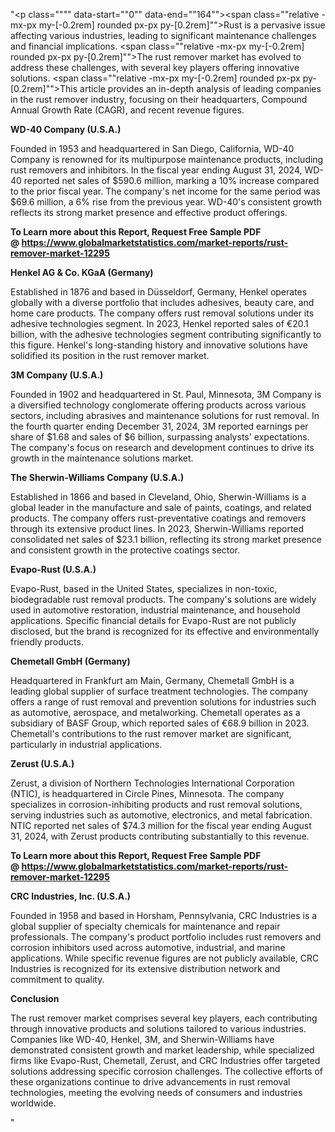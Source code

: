"<p class="""" data-start=""0"" data-end=""164""><span class=""relative -mx-px my-[-0.2rem] rounded px-px py-[0.2rem]"">Rust is a pervasive issue affecting various industries, leading to significant maintenance challenges and financial implications.</span> <span class=""relative -mx-px my-[-0.2rem] rounded px-px py-[0.2rem]"">The rust remover market has evolved to address these challenges, with several key players offering innovative solutions.</span> <span class=""relative -mx-px my-[-0.2rem] rounded px-px py-[0.2rem]"">This article provides an in-depth analysis of leading companies in the rust remover industry, focusing on their headquarters, Compound Annual Growth Rate (CAGR), and recent revenue figures.</span></p>
<p class="""" data-start=""166"" data-end=""192""><strong data-start=""166"" data-end=""192"">WD-40 Company (U.S.A.)</strong></p>
<p class="""" data-start=""194"" data-end=""427""><span class=""relative -mx-px my-[-0.2rem] rounded px-px py-[0.2rem]"">Founded in 1953 and headquartered in San Diego, California, WD-40 Company is renowned for its multipurpose maintenance products, including rust removers and inhibitors.</span> <span class=""relative -mx-px my-[-0.2rem] rounded px-px py-[0.2rem]"">In the fiscal year ending August 31, 2024, WD-40 reported net sales of $590.6 million, marking a 10% increase compared to the prior fiscal year.</span> <span class=""relative -mx-px my-[-0.2rem] rounded px-px py-[0.2rem]"">The company's net income for the same period was $69.6 million, a 6% rise from the previous year.</span> <span class=""relative -mx-px my-[-0.2rem] rounded px-px py-[0.2rem]"">WD-40's consistent growth reflects its strong market presence and effective product offerings.</span>&nbsp;</p>
<p class="""" data-start=""194"" data-end=""427""><strong>To Learn more about this Report, Request Free Sample PDF @&nbsp;<a href=""https://www.globalmarketstatistics.com/market-reports/rust-remover-market-12295"">https://www.globalmarketstatistics.com/market-reports/rust-remover-market-12295</a></strong></p>
<p class="""" data-start=""429"" data-end=""463""><strong data-start=""429"" data-end=""463"">Henkel AG &amp; Co. KGaA (Germany)</strong></p>
<p class="""" data-start=""465"" data-end=""670""><span class=""relative -mx-px my-[-0.2rem] rounded px-px py-[0.2rem]"">Established in 1876 and based in D&uuml;sseldorf, Germany, Henkel operates globally with a diverse portfolio that includes adhesives, beauty care, and home care products.</span> <span class=""relative -mx-px my-[-0.2rem] rounded px-px py-[0.2rem]"">The company offers rust removal solutions under its adhesive technologies segment.</span> <span class=""relative -mx-px my-[-0.2rem] rounded px-px py-[0.2rem]"">In 2023, Henkel reported sales of &euro;20.1 billion, with the adhesive technologies segment contributing significantly to this figure.</span> <span class=""relative -mx-px my-[-0.2rem] rounded px-px py-[0.2rem]"">Henkel's long-standing history and innovative solutions have solidified its position in the rust remover market.</span></p>
<p class="""" data-start=""672"" data-end=""695""><strong data-start=""672"" data-end=""695"">3M Company (U.S.A.)</strong></p>
<p class="""" data-start=""697"" data-end=""902""><span class=""relative -mx-px my-[-0.2rem] rounded px-px py-[0.2rem]"">Founded in 1902 and headquartered in St. Paul, Minnesota, 3M Company is a diversified technology conglomerate offering products across various sectors, including abrasives and maintenance solutions for rust removal.</span> <span class=""relative -mx-px my-[-0.2rem] rounded px-px py-[0.2rem]"">In the fourth quarter ending December 31, 2024, 3M reported earnings per share of $1.68 and sales of $6 billion, surpassing analysts' expectations.</span> <span class=""relative -mx-px my-[-0.2rem] rounded px-px py-[0.2rem]"">The company's focus on research and development continues to drive its growth in the maintenance solutions market.</span></p>
<p class="""" data-start=""904"" data-end=""945""><strong data-start=""904"" data-end=""945"">The Sherwin-Williams Company (U.S.A.)</strong></p>
<p class="""" data-start=""947"" data-end=""1112""><span class=""relative -mx-px my-[-0.2rem] rounded px-px py-[0.2rem]"">Established in 1866 and based in Cleveland, Ohio, Sherwin-Williams is a global leader in the manufacture and sale of paints, coatings, and related products.</span> <span class=""relative -mx-px my-[-0.2rem] rounded px-px py-[0.2rem]"">The company offers rust-preventative coatings and removers through its extensive product lines.</span> <span class=""relative -mx-px my-[-0.2rem] rounded px-px py-[0.2rem]"">In 2023, Sherwin-Williams reported consolidated net sales of $23.1 billion, reflecting its strong market presence and consistent growth in the protective coatings sector.</span></p>
<p class="""" data-start=""1114"" data-end=""1137""><strong data-start=""1114"" data-end=""1137"">Evapo-Rust (U.S.A.)</strong></p>
<p class="""" data-start=""1139"" data-end=""1304""><span class=""relative -mx-px my-[-0.2rem] rounded px-px py-[0.2rem]"">Evapo-Rust, based in the United States, specializes in non-toxic, biodegradable rust removal products.</span> <span class=""relative -mx-px my-[-0.2rem] rounded px-px py-[0.2rem]"">The company's solutions are widely used in automotive restoration, industrial maintenance, and household applications.</span> <span class=""relative -mx-px my-[-0.2rem] rounded px-px py-[0.2rem]"">Specific financial details for Evapo-Rust are not publicly disclosed, but the brand is recognized for its effective and environmentally friendly products.</span></p>
<p class="""" data-start=""1306"" data-end=""1334""><strong data-start=""1306"" data-end=""1334"">Chemetall GmbH (Germany)</strong></p>
<p class="""" data-start=""1336"" data-end=""1541""><span class=""relative -mx-px my-[-0.2rem] rounded px-px py-[0.2rem]"">Headquartered in Frankfurt am Main, Germany, Chemetall GmbH is a leading global supplier of surface treatment technologies.</span> <span class=""relative -mx-px my-[-0.2rem] rounded px-px py-[0.2rem]"">The company offers a range of rust removal and prevention solutions for industries such as automotive, aerospace, and metalworking.</span> <span class=""relative -mx-px my-[-0.2rem] rounded px-px py-[0.2rem]"">Chemetall operates as a subsidiary of BASF Group, which reported sales of &euro;68.9 billion in 2023.</span> <span class=""relative -mx-px my-[-0.2rem] rounded px-px py-[0.2rem]"">Chemetall's contributions to the rust remover market are significant, particularly in industrial applications.</span></p>
<p class="""" data-start=""1543"" data-end=""1562""><strong data-start=""1543"" data-end=""1562"">Zerust (U.S.A.)</strong></p>
<p class="""" data-start=""1564"" data-end=""1729""><span class=""relative -mx-px my-[-0.2rem] rounded px-px py-[0.2rem]"">Zerust, a division of Northern Technologies International Corporation (NTIC), is headquartered in Circle Pines, Minnesota.</span> <span class=""relative -mx-px my-[-0.2rem] rounded px-px py-[0.2rem]"">The company specializes in corrosion-inhibiting products and rust removal solutions, serving industries such as automotive, electronics, and metal fabrication.</span> <span class=""relative -mx-px my-[-0.2rem] rounded px-px py-[0.2rem]"">NTIC reported net sales of $74.3 million for the fiscal year ending August 31, 2024, with Zerust products contributing substantially to this revenue.</span></p>
<p class="""" data-start=""1564"" data-end=""1729""><strong>To Learn more about this Report, Request Free Sample PDF @&nbsp;<a href=""https://www.globalmarketstatistics.com/market-reports/rust-remover-market-12295"">https://www.globalmarketstatistics.com/market-reports/rust-remover-market-12295</a></strong></p>
<p class="""" data-start=""1731"" data-end=""1764""><strong data-start=""1731"" data-end=""1764"">CRC Industries, Inc. (U.S.A.)</strong></p>
<p class="""" data-start=""1766"" data-end=""1931""><span class=""relative -mx-px my-[-0.2rem] rounded px-px py-[0.2rem]"">Founded in 1958 and based in Horsham, Pennsylvania, CRC Industries is a global supplier of specialty chemicals for maintenance and repair professionals.</span> <span class=""relative -mx-px my-[-0.2rem] rounded px-px py-[0.2rem]"">The company's product portfolio includes rust removers and corrosion inhibitors used across automotive, industrial, and marine applications.</span> <span class=""relative -mx-px my-[-0.2rem] rounded px-px py-[0.2rem]"">While specific revenue figures are not publicly available, CRC Industries is recognized for its extensive distribution network and commitment to quality.</span></p>
<p class="""" data-start=""1933"" data-end=""1947""><strong data-start=""1933"" data-end=""1947"">Conclusion</strong></p>
<p class="""" data-start=""1949"" data-end=""2114""><span class=""relative -mx-px my-[-0.2rem] rounded px-px py-[0.2rem]"">The rust remover market comprises several key players, each contributing through innovative products and solutions tailored to various industries.</span> <span class=""relative -mx-px my-[-0.2rem] rounded px-px py-[0.2rem]"">Companies like WD-40, Henkel, 3M, and Sherwin-Williams have demonstrated consistent growth and market leadership, while specialized firms like Evapo-Rust, Chemetall, Zerust, and CRC Industries offer targeted solutions addressing specific corrosion challenges.</span> <span class=""relative -mx-px my-[-0.2rem] rounded px-px py-[0.2rem]"">The collective efforts of these organizations continue to drive advancements in rust removal technologies, meeting the evolving needs of consumers and industries worldwide.</span></p>"
